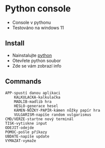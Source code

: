 # **Python console**

- Console v pythonu
- Testováno na windows 11

## Install

- Nainstalujte [python](https://www.python.org/)
- Otevřete python soubor
- Zde se vám zobrazí info

## Commands
```
APP-spustí danou aplikaci
    KALKULACKA-kalkulačka
    MADLIB-madlib hra
    HESLO-generace hesel
    KÁMEN-NŮŽKY-PAPÍR-kámen nůžky papír hra
    VULGARISM-napíše random vulgarismus
CMD/VERZE-startne nový terminál
TISK-vytiskne input
ODEJIT-odejde
POMOC-pošle příkazy
UBDATE-napíše update
VYMAZAT-vymaže
```
